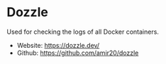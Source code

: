 # Dozzle

Used for checking the logs of all Docker containers.

- Website: https://dozzle.dev/
- Github: https://github.com/amir20/dozzle